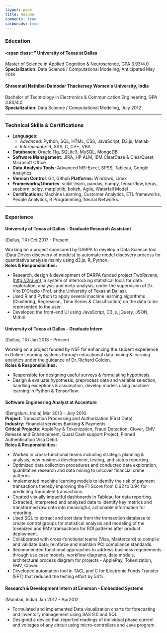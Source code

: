 ```yaml
---
layout: page
title: Resume
comments: true
carbonads: true
---
```


### Education

#### <span class="<span class="fa fa-graduation-cap about-icon"></span>  University of Texas at Dallas  

Master of Science in Applied Cognition & Neuroscience, GPA 3.93/4.0   
**Specialization**: Data Science / Computational Modeling, Anticipated May 2018

#### <span class="fa fa-graduation-cap about-icon"></span>  Shreemati Nathibai Damodar Thackersey Women's University, India   

Bachelor of Technology in Electronics & Communication Engineering, GPA 3.80/4.0   
**Specialization**: Data Science / Computational Modeling, July 2012

---

### Technical Skills & Certifications

- **Languages:** 
  - *Advanced:* Python, SQL, HTML, CSS, JavaScript, D3.js, Matlab 
  - *Intermediate:* R, SAS, C, C++, VBA
- **Databases:** Oracle 11g, SQLite3, MySQL, MongoDB                           
- **Software Management:** JIRA, HP ALM, IBM ClearCase & ClearQuest, Microsoft Office  
- **Data Analysis Tools:** Advanced MS-Excel, SPSS, Tableau, Google Analytics  
- **Version Control**: Git, Github **Platforms:** Windows, Linux  
- **Frameworks/Libraries:** scikit-learn, pandas, numpy, tensorflow, keras, seaborn, scipy, matplotlib, bokeh, Agile, Waterfall Model  
- **Certifications:** Machine Learning, Customer Analytics, ETL frameworks, People Analytics, R Programming, Neural Networks.

---

### Experience

#### <span class="fa fa-briefcase about-icon"></span>University of Texas at Dallas - Graduate Research Assistant  
(Dallas, TX)   Oct 2017 - Present  

Working on a project sponsored by DARPA to develop a Data Science tool (Data Driven discovery of models) to automate model discovery process for quantitative analysis mainly using d3.js, R, Python.  
**Roles & Responsibilities:**  
- Research, design & development of DARPA funded project TwoRavens, (http://2ra.vn), a system of interlocking statistical tools for data exploration, analysis and meta-analysis, under the supervision of Dr. Vito D'Orazio (Prof. at the University of Texas at Dallas).  
- Used R and Python to apply several machine learning algorithms (Clustering, Regression, Time Series & Classification) on the data to be represented to the user.  
- Developed the front-end UI using JavaScript, D3.js, jQuery, JSON, Mithril. 

#### <span class="fa fa-briefcase about-icon"></span>University of Texas at Dallas - Graduate Intern  
(Dallas, TX)   Jan 2018 - Present

Working on a project funded by NSF for enhancing the student experience in Online Learning systems through educational data mining & learning analytics under the guidance of Dr. Richard Golden.  
**Roles & Responsibilities:**  
- Responsible for designing useful surveys & formulating hypothesis.  
- Design & evaluate hypothesis, preprocess data and variable selection, handling exceptions & assumption, develop models using machine learning in Python & Tensorflow.  

#### <span class="fa fa-briefcase about-icon"></span>Software Engineering Analyst at Accenture  
(Bengaluru, India)   Mar 2013 - July 2016  
**Project**: Transaction Processing and Authorization (First Data)  
**Industry**: Financial services:Banking & Payments  
**Critical Projects**: ApplePay & Tokenization, Fraud Detection, Clover, EMV Release and Enhancement, Quasi Cash support Project, Pinned Authentication Visa Debit.  
**Roles & Responsibilities**:  
- Worked in cross-functional teams including strategic planning & analysis, new business development, testing, and status reporting.
- Optimized data collection procedures and conducted data exploration, quantitative research and data mining to uncover financial crime patterns.
- Implemented machine learning models to identify the risk of payment transactions thereby improving the F1 Score from 0.62 to 0.94 for predicting fraudulent transactions.  
- Created visually impactful dashboards in Tableau for data reporting. Extracted, interpreted and analyzed data to identify key metrics and transformed raw data into meaningful, actionable information for reporting.  
- Used SQL to extract and sort data from the transaction database to create control groups for statistical analysis and modeling of the tokenized and EMV transactions for ROI patterns after product deployment.  
- Collaborated with cross-functional teams (Visa, Mastercard) to compile and validate data; reinforce and maintain PCI compliance standards. 
- Recommended functional approaches to address business requirements through use case models, workflow diagrams, data models, architectural process diagram for projects - ApplePay, Tokenization, EMV, Clover. 
- Developed automation tool in TACL and C for Electronic Funds Transfer (EFT) that reduced the testing eﬀort by 50%.

#### <span class="fa fa-briefcase about-icon"></span>Research & Development Intern at Emerson - Embedded Systems 
(Mumbai, India)   Jan 2012 - Apr2012  
-  Formulated and implemented Data visualization charts for forecasting and inventory management using SAS 9.0 and SQL.
-  Designed a device that reported readings of individual phase current and voltages of any circuit using micro-controllers and Java program. 
